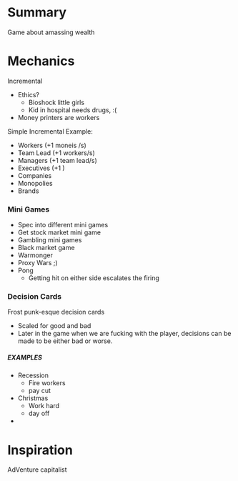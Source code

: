 

# Summary

Game about amassing wealth


# Mechanics

Incremental
- Ethics?
	- Bioshock little girls
	- Kid in hospital needs drugs, :(
- Money printers are workers

Simple Incremental Example:
- Workers (+1 moneis /s)
- Team Lead (+1 workers/s)
- Managers (+1 team lead/s)
- Executives (+1 )
- Companies 
- Monopolies
- Brands


### Mini Games
- Spec into different mini games
- Get stock market mini game
- Gambling mini games
- Black market game
- Warmonger
- Proxy Wars ;)
- Pong
	- Getting hit on either side escalates the firing 


### Decision Cards

Frost punk-esque decision cards
- Scaled for good and bad
- Later in the game when we are fucking with the player, decisions can be made to be either bad or worse. 


##### EXAMPLES
- Recession
	- Fire workers
	- pay cut
- Christmas
	- Work hard
	- day off
- 





# Inspiration

AdVenture capitalist
